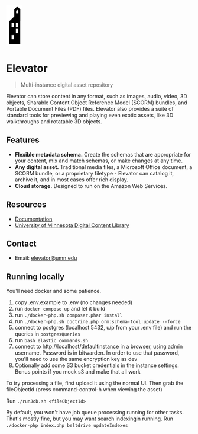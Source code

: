 <img src="assets/images/elevatorSolo.png" alt="Elevator Logo" />

# Elevator

> Multi-instance digital asset repository


Elevator can store content in any format, such as images, audio, video, 3D objects, Sharable Content Object Reference Model (SCORM) bundles, and Portable Document Files (PDF) files. Elevator also provides a suite of standard tools for previewing and playing even exotic assets, like 3D walkthroughs and rotatable 3D objects.

## Features

- **Flexible metadata schema.** Create the schemas that are appropriate for your content, mix and match schemas, or make changes at any time.
- **Any digital asset.** Traditional media files, a Microsoft Office document, a SCORM bundle, or a proprietary filetype - Elevator can catalog it, archive it, and in most cases offer rich display.
- **Cloud storage.** Designed to run on the Amazon Web Services.


## Resources
- [Documentation](https://umn-latis.github.io/elevator/)
- [University of Minnesota Digital Content Library](https://dcl.elevator.umn.edu/)

## Contact

- Email: <elevator@umn.edu>

## Running locally

You'll need docker and some patience.

1. copy .env.example to .env (no changes needed)
2. run `docker compose up` and let it build
3. run `./docker-php.sh composer.phar install`
4. run `./docker-php.sh doctrine.php orm:schema-tool:update --force`
5. connect to postgres (localhost 5432, u/p from your .env file) and run the queries in `postgresQueries`
6. run `bash elastic_commands.sh`
7. connect to http://localhost/defaultinstance in a browser, using admin username. Password is in bitwarden. In order to use that password, you'll need to use the same encryption key as dev
8. Optionally add some S3 bucket credentials in the instance settings. Bonus points if you mock s3 and make that all work

To try processing a file, first upload it using the normal UI. Then grab the fileObjectId (press command-control-h when viewing the asset)

Run `./runJob.sh <fileObjectId>`

By default, you won't have job queue processing running for other tasks. That's mostly fine, but you may want search indexingin running. Run `./docker-php index.php beltdrive updateIndexes`